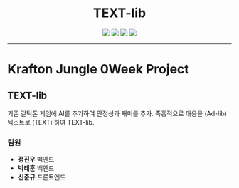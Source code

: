 <div align="center">
  <h1>TEXT-lib</h1>
  <div align="center">
    <img src="https://img.shields.io/badge/Flask-black?logo=flask&style=flat-square"/>
    <img src="https://img.shields.io/badge/MongoDB-darkgreen?logo=mongodb&style=flat-square"/>
    <img src="https://img.shields.io/badge/Socket.io-black?logo=socket.io&style=flat-square"/>
    <img src="https://img.shields.io/badge/Open%20AI-white?logo=openai&style=flat-square&logoColor=black"/>
  </div>
</div>

---

# Krafton Jungle 0Week Project

## TEXT-lib

기존 갈틱폰 게임에 AI를 추가하여 안정성과 재미를 추가. 즉흥적으로 대응을 (Ad-lib) 텍스트로 (TEXT) 하여 TEXT-lib.

### 팀원

- **정진우** 백엔드
- **박태훈** 백엔드
- **신준규** 프론트엔드
